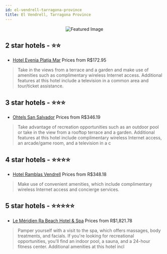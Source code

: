 ```yaml
---
id: el-vendrell-tarragona-province
title: El Vendrell, Tarragona Province
---
```


<center><img src="https://i.travelapi.com/hotels/23000000/23000000/22997900/22997812/d0855b72_z.jpg" alt="Featured Image" /></center>


##  2 star hotels - ⭐️⭐️

-    [Hotel Evenia Platja Mar](https://us.hurb.com/hotels/el-vendrell/hotel-evenia-platja-mar-JNP-JP061915?cmp=18055) Prices from R$172.95
   > Take in the views from a terrace and a garden and make use of amenities such as complimentary wireless Internet access. Additional features at this hotel include a television in a common area and tour/ticket assistance.

##  3 star hotels - ⭐️⭐️⭐️

-    [Ohtels San Salvador](https://us.hurb.com/hotels/el-vendrell/ohtels-san-salvador-JNP-JP052371?cmp=18055) Prices from R$346.19
   > Take advantage of recreation opportunities such as an outdoor pool or take in the view from a rooftop terrace and a garden. Additional features at this hotel include complimentary wireless Internet access, an arcade/game room, and a television in a c

##  4 star hotels - ⭐️⭐️⭐️⭐️

-    [Hotel Ramblas Vendrell](https://us.hurb.com/hotels/el-vendrell/hotel-ramblas-vendrell-JNP-JP052369?cmp=18055) Prices from R$348.18
   > Make use of convenient amenities, which include complimentary wireless Internet access and concierge services.

##  5 star hotels - ⭐️⭐️⭐️⭐️⭐️

-    [Le Méridien Ra Beach Hotel & Spa](https://us.hurb.com/hotels/el-vendrell/le-meridien-ra-beach-hotel-spa-JNP-JP052260?cmp=18055) Prices from R$1,821.78
   > Pamper yourself with a visit to the spa, which offers massages, body treatments, and facials. If you're looking for recreational opportunities, you'll find an indoor pool, a sauna, and a 24-hour fitness center. Additional amenities at this hotel incl
